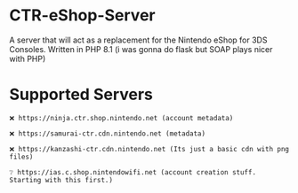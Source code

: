 # CTR-eShop-Server
A server that will act as a replacement for the Nintendo eShop for 3DS Consoles. Written in PHP 8.1 (i was gonna do flask but SOAP plays nicer with PHP)

# Supported Servers

```
❌ https://ninja.ctr.shop.nintendo.net (account metadata)
```
```
❌ https://samurai-ctr.cdn.nintendo.net (metadata)
```
```
❌ https://kanzashi-ctr.cdn.nintendo.net (Its just a basic cdn with png files)
```
```
❔ https://ias.c.shop.nintendowifi.net (account creation stuff. Starting with this first.)
```